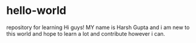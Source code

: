 # hello-world
repository for learning
Hi guys!
MY name is Harsh Gupta and i am new to this world and hope to learn a lot and contribute however i can.
